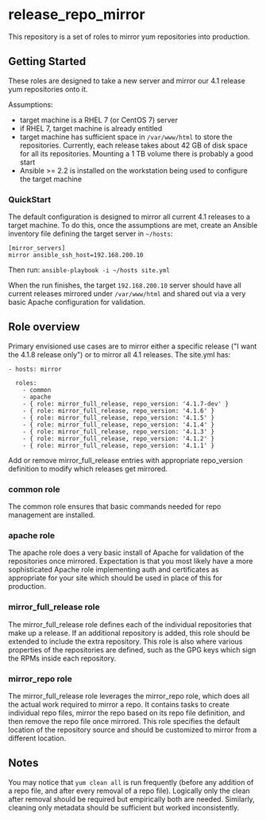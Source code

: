 # release_repo_mirror

This repository is a set of roles to mirror yum repositories into production.

## Getting Started

These roles are designed to take a new server and mirror our 4.1 release yum
repositories onto it.

Assumptions:
- target machine is a RHEL 7 (or CentOS 7) server
- if RHEL 7, target machine is already entitled
- target machine has sufficient space in `/var/www/html` to store the
repositories. Currently, each release takes about 42 GB of disk space for
all its repositories. Mounting a 1 TB volume there is probably a good start
- Ansible >= 2.2 is installed on the workstation being used to configure the
target machine

### QuickStart

The default configuration is designed to mirror all current 4.1 releases to
a target machine. To do this, once the assumptions are met, create an
Ansible inventory file defining the target server in `~/hosts`:
```
[mirror_servers]
mirror ansible_ssh_host=192.168.200.10
```

Then run: `ansible-playbook -i ~/hosts site.yml`

When the run finishes, the target `192.168.200.10` server should have all
current releases mirrored under `/var/www/html` and shared out via a very
basic Apache configuration for validation.

## Role overview

Primary envisioned use cases are to mirror either a specific release ("I want
the 4.1.8 release only") or to mirror all 4.1 releases. The site.yml has:
```
- hosts: mirror

  roles:
    - common
    - apache
    - { role: mirror_full_release, repo_version: '4.1.7-dev' }
    - { role: mirror_full_release, repo_version: '4.1.6' }
    - { role: mirror_full_release, repo_version: '4.1.5' }
    - { role: mirror_full_release, repo_version: '4.1.4' }
    - { role: mirror_full_release, repo_version: '4.1.3' }
    - { role: mirror_full_release, repo_version: '4.1.2' }
    - { role: mirror_full_release, repo_version: '4.1.1' }
```

Add or remove mirror_full_release entries with appropriate repo_version
definition to modify which releases get mirrored.

### common role

The common role ensures that basic commands needed for repo management are
installed.

### apache role

The apache role does a very basic install of Apache for validation of the
repositories once mirrored. Expectation is that you most likely have a more
sophisticated Apache role implementing auth and certificates as appropriate
for your site which should be used in place of this for production.

### mirror_full_release role

The mirror_full_release role defines each of the individual repositories
that make up a release. If an additional repository is added, this role
should be extended to include the extra repository. This role is also where
various properties of the repositories are defined, such as the GPG keys
which sign the RPMs inside each repository.

### mirror_repo role

The mirror_full_release role leverages the mirror_repo role, which does all
the actual work required to mirror a repo. It contains tasks to create
individual repo files, mirror the repo based on its repo file definition,
and then remove the repo file once mirrored. This role specifies the default
location of the repository source and should be customized to mirror from a
different location.

## Notes

You may notice that `yum clean all` is run frequently (before any addition
of a repo file, and after every removal of a repo file). Logically only the
clean after removal should be required but empirically both are needed.
Similarly, cleaning only metadata should be sufficient but worked
inconsistently.

